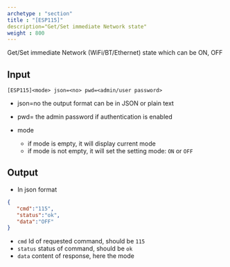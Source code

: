 ```yaml
---
archetype : "section"
title : "[ESP115]"
description="Get/Set immediate Network state"
weight : 800
---
```

Get/Set immediate Network (WiFi/BT/Ethernet) state which can be ON, OFF

## Input
`[ESP115]<mode> json=<no> pwd=<admin/user password>`

* json=no
the output format
can be in JSON or plain text

* pwd=<admin password>
the admin password if authentication is enabled

* mode
  * if mode is empty, it will display current mode
  * if mode is not empty, it will set the setting mode: `ON` or `OFF`

## Output

- In json format

```json
{
   "cmd":"115",
   "status":"ok",
   "data":"OFF"
}
```

* `cmd` Id of requested command, should be `115`
* `status` status of command, should be `ok`
* `data` content of response, here the mode

